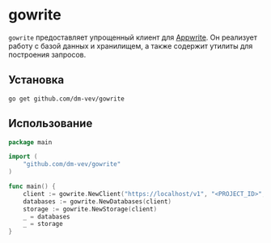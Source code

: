 # gowrite

`gowrite` предоставляет упрощенный клиент для [Appwrite](https://appwrite.io). Он реализует работу с базой данных и хранилищем, а также содержит утилиты для построения запросов.

## Установка

```
go get github.com/dm-vev/gowrite
```

## Использование

```go
package main

import (
    "github.com/dm-vev/gowrite"
)

func main() {
    client := gowrite.NewClient("https://localhost/v1", "<PROJECT_ID>", "<API_KEY>")
    databases := gowrite.NewDatabases(client)
    storage := gowrite.NewStorage(client)
    _ = databases
    _ = storage
}
```

